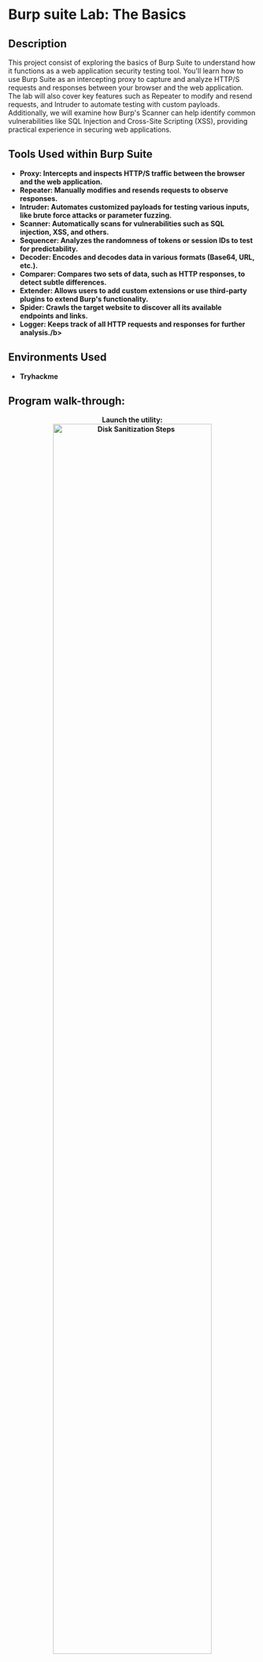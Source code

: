 <h1>Burp suite Lab: The Basics</h1>

 

<h2>Description</h2>
This project consist of exploring the basics of Burp Suite to understand how it functions as a web application security testing tool. You'll learn how to use Burp Suite as an intercepting proxy to capture and analyze HTTP/S requests and responses between your browser and the web application. The lab will also cover key features such as Repeater to modify and resend requests, and Intruder to automate testing with custom payloads. Additionally, we will examine how Burp's Scanner can help identify common vulnerabilities like SQL Injection and Cross-Site Scripting (XSS), providing practical experience in securing web applications.<br />


<h2>Tools Used within Burp Suite</h2>

- <b>Proxy: Intercepts and inspects HTTP/S traffic between the browser and the web application.
- Repeater: Manually modifies and resends requests to observe responses.
- Intruder: Automates customized payloads for testing various inputs, like brute force attacks or parameter fuzzing.
- Scanner: Automatically scans for vulnerabilities such as SQL injection, XSS, and others.
- Sequencer: Analyzes the randomness of tokens or session IDs to test for predictability.
- Decoder: Encodes and decodes data in various formats (Base64, URL, etc.).
- Comparer: Compares two sets of data, such as HTTP responses, to detect subtle differences.
- Extender: Allows users to add custom extensions or use third-party plugins to extend Burp's functionality.
- Spider: Crawls the target website to discover all its available endpoints and links.
- Logger: Keeps track of all HTTP requests and responses for further analysis./b> 


<h2>Environments Used </h2>

- <b>Tryhackme</b> 

<h2>Program walk-through:</h2>

<p align="center">
Launch the utility: <br/>
<img src="https://i.imgur.com/62TgaWL.png" height="80%" width="80%" alt="Disk Sanitization Steps"/>
<br />
<br />
Select the disk:  <br/>
<img src="https://i.imgur.com/tcTyMUE.png" height="80%" width="80%" alt="Disk Sanitization Steps"/>
<br />
<br />
Enter the number of passes: <br/>
<img src="https://i.imgur.com/nCIbXbg.png" height="80%" width="80%" alt="Disk Sanitization Steps"/>
<br />
<br />
Confirm your selection:  <br/>
<img src="https://i.imgur.com/cdFHBiU.png" height="80%" width="80%" alt="Disk Sanitization Steps"/>
<br />
<br />
Wait for process to complete (may take some time):  <br/>
<img src="https://i.imgur.com/JL945Ga.png" height="80%" width="80%" alt="Disk Sanitization Steps"/>
<br />
<br />
Sanitization complete:  <br/>
<img src="https://i.imgur.com/K71yaM2.png" height="80%" width="80%" alt="Disk Sanitization Steps"/>
<br />
<br />
Observe the wiped disk:  <br/>
<img src="https://i.imgur.com/AeZkvFQ.png" height="80%" width="80%" alt="Disk Sanitization Steps"/>
</p>

<!--
 ```diff
- text in red
+ text in green
! text in orange
# text in gray
@@ text in purple (and bold)@@
```
--!>
